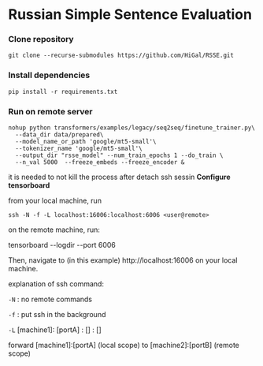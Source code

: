 # Russian Simple Sentence Evaluation

### Clone repository

```shell
git clone --recurse-submodules https://github.com/HiGal/RSSE.git
```

### Install dependencies

```shell
pip install -r requirements.txt
```

### Run on remote server
```shell
nohup python transformers/examples/legacy/seq2seq/finetune_trainer.py\
  --data_dir data/prepared\
  --model_name_or_path 'google/mt5-small'\
  --tokenizer_name 'google/mt5-small'\
  --output_dir "rsse_model" --num_train_epochs 1 --do_train \ 
  --n_val 5000  --freeze_embeds --freeze_encoder &
```
it is needed to not kill the process after detach ssh sessin
**Configure tensorboard**

from your local machine, run
```shell
ssh -N -f -L localhost:16006:localhost:6006 <user@remote>
```

on the remote machine, run:

tensorboard --logdir <path> --port 6006

Then, navigate to (in this example) http://localhost:16006 on your local machine.

explanation of ssh command:

`-N` : no remote commands

`-f` : put ssh in the background

`-L` [machine1]: [portA] : [<machine2>] : [<portB>]

forward [machine1]:[portA] (local scope) to [machine2]:[portB] (remote scope)